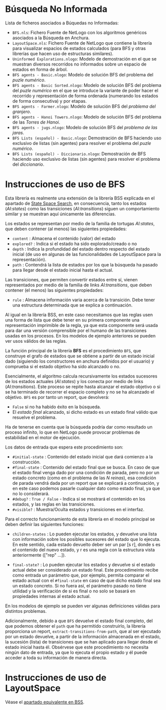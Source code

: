 # Búsqueda No Informada

Lista de ficheros asociados a Búquedas no Informadas:

+ `BFS.nls`:	Fichero Fuente de NetLogo con los algoritmos genéricos asociados a la Búsqueda en Anchura.
+ `LayoutSpace.nls`:	Fichero Fuente de NetLogo que contiene la librería para visualizar espacios de estados calculados (para BFS y otras librerías que hacen uso de estructuras similares).
+ `Uninformed Explorations.nlogo`: Modelo de demostración en el que se muestran diversos recorridos no informados sobre un espacio de estados en forma de árbol.
+ `BFS agents - Basic.nlogo`:	Modelo de solución BFS del problema del _puzle numérico_.
+ `BFS agents - Basic Sorted.nlogo`:	Modelo de solución BFS del problema del _puzle numérico_ en el que se introduce la variante de poder hacer el recorrido y representación de forma ordenada (numerando los estados de forma consecutiva) y por etapas.
+ `BFS agents - Farmer.nlogo`:	Modelo de solución BFS del _problema del granjero_.
+ `BFS agents - Hanoi Towers.nlogo`:	Modelo de solución BFS del problema de las _Torres de Hanoi_.
+ `BFS agents - jugs.nlogo`:	Modelo de solución BFS del _problema de las jaras_.
+ `BFS Lists (español) - Basic.nlogo`: 	Demostración de BFS haciendo uso exclusivo de listas (sin agentes) para resolver el problema del _puzle numérico_.
+ `BFS Lists (español) - Diccionario.nlogo`:	Demostración de BFS haciendo uso exclusivo de listas (sin agentes) para resolver el problema del _diccionario_.

# Instrucciones de uso de BFS

Esta librería es realmente una extensión de la librería BSS explicada en el apartado de [State Space Search](https://github.com/fsancho/IA/tree/master/01.%20State%20Space%20Search), en consecuencia, tanto los estados (_AI:states_) como las transiciones (_AI:transitions_) siguen un comportamiento similar y se muestran aquí únicamente las diferencias.

Los estados se representan por medio de la familia de tortugas _AI:states_, que deben contener (al menos) las siguientes propiedades:

+ `content` : Almacena el contenido (valor) del estado
+ `explored?` : Indica si el estado ha sido explorado/creado o no
+ `depth` : Indica la profundidad del estado dentro respecto del estado inicial (de uso en algunas de las funcionalidades de LayoutSpace para la representación).
+ `path` : Contendrá la lista de estados por los que la búsqueda ha pasado para llegar desde el estado inicial hasta el actual.

Las transiciones, que permiten convertir estados entre sí, vienen representados por medio de la familia de links _AI:transitions_, que deben contener (el menos) las siguientes propiedades:

+ `rule` : Almacena información varia acerca de la transición. Debe tener una estructura determinada que se explica a continuación.

Al igual en la librería BSS, en este caso necesitamos que las reglas usen una forma de lista que debe tener en su primera componente una representación imprimible de la regla, ya que esta componente será usada para dar una versión comprensible por el humano de las transiciones usadas en los procesos. En los modelos de ejemplo anteriores se pueden ver usos válidos de las reglas.

La función principal de la librería **BFS** es el procedimiento `BFS`, que construye el grafo de estados que se obtiene a partir de un estado inicial dado (siguiendo los constructores en anchura definidos por el usuario) y comprueba si el estado objetivo ha sido alcanzado o no. 

Esencialmente, el algoritmo calcula recursivamente los estados sucesores de los estados actuales (_AI:states_) y los conecta por medio de links (_AI:transitions_). Este proceso se repite hasta alcanzar el estado objetivo o si se ha terminado de recorrer el espacio completo y no se ha alcanzado el objetivo. `BFS` es por tanto un report, que devolverá:

+ `False` si no ha habido éxito en la búsqueda.
+ El *estado final* alcanzado, si dicho estado es un estado final válido que resuelve el problema.

Ha de tenerse en cuenta que la búsqueda podría dar como resultado un proceso infinito, lo que en NetLogo puede provocar problemas de estabilidad en el motor de ejecución.

Los datos de entrada que espera este procedimiento son:

+ `#initial-state` : Contenido del estado inicial que dará comienzo a la construcción.
+ `#final-state` : Contenido del estado final que se busca. En caso de que el estado final venga dado por una condición de parada, pero no por un estado concreto (como en el problema de las _N reinas_), esa condición de parada vendrá dada por un report que se explicará a continuación, y en este caso podemos pasarle cualquier dato como estado final, ya que no lo considerará.
+ `#debug?` : `True / False` - Indica si se mostrará el contenido en los estados, y las reglas en las transiciones.
+ `#visible?` : Muestra/Oculta estados y transiciones en el interfaz.

Para el correcto funcionamiento de esta librería en el modelo principal se deben definir las siguientes funciones:

+ `children-states` : Lo pueden ejecutar los estados, y devuelve una lista con información sobre los posibles sucesores del estado que lo ejecuta. En este sentido, cada estado devuelto deber ser un par [s r], donde s es el contenido del nuevo estado, y r es una regla con la estructura vista anteriormente (["rep" ...]).

+ `final-state?` : Lo pueden ejecutar los estados y devuelve si el estado actual debe ser considerado un estado final. Este procedimeinto recibe como entrada un parámetro que, por ejemplo, permita comparar el estado actual con el `#final-state` en caso de que dicho estado final sea un estado concreto. Si no fuera así, el parámetro pasado no tiene utilidad y la verificación de si es final o no solo se basará en propiedades internas al estado actual.

En los modelos de ejemplo se pueden ver algunas definiciones válidas para distintos problemas.

Adicionalmente, debido a que `BFS` devuelve el estado final completo, del que podemos obtener el `path` que ha permitido construirlo, la librería proporciona un report, `extract-transitions-from-path`, que al ser ejecutado por un estado devuelve, a partir de la información almacenada en el estado, la sucesión (lista) de transiciones que se han aplicado para llegar desde el estado inicial hasta él. Obsérvese que este procedimiento no necesita ningún dato de entrada, ya que lo ejecuta el propio estado y él puede acceder a toda su información de manera directa.

# Instrucciones de uso de LayoutSpace

Véase el [apartado equivalente en BSS](https://github.com/fsancho/IA/blob/master/01.%20State%20Space%20Search/README.md).
